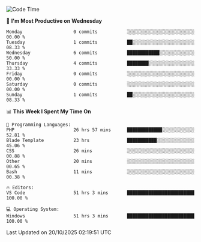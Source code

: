 <!--START_SECTION:waka-->
![Code Time](http://img.shields.io/badge/Code%20Time-6%2C153%20hrs%2021%20mins-blue)

📅 **I'm Most Productive on Wednesday** 

```text
Monday                   0 commits           ░░░░░░░░░░░░░░░░░░░░░░░░░   00.00 % 
Tuesday                  1 commits           ██░░░░░░░░░░░░░░░░░░░░░░░   08.33 % 
Wednesday                6 commits           ████████████░░░░░░░░░░░░░   50.00 % 
Thursday                 4 commits           ████████░░░░░░░░░░░░░░░░░   33.33 % 
Friday                   0 commits           ░░░░░░░░░░░░░░░░░░░░░░░░░   00.00 % 
Saturday                 0 commits           ░░░░░░░░░░░░░░░░░░░░░░░░░   00.00 % 
Sunday                   1 commits           ██░░░░░░░░░░░░░░░░░░░░░░░   08.33 % 
```


📊 **This Week I Spent My Time On** 

```text
💬 Programming Languages: 
PHP                      26 hrs 57 mins      █████████████░░░░░░░░░░░░   52.81 % 
Blade Template           23 hrs              ███████████░░░░░░░░░░░░░░   45.06 % 
CSS                      26 mins             ░░░░░░░░░░░░░░░░░░░░░░░░░   00.88 % 
Other                    20 mins             ░░░░░░░░░░░░░░░░░░░░░░░░░   00.65 % 
Bash                     11 mins             ░░░░░░░░░░░░░░░░░░░░░░░░░   00.38 % 

🔥 Editors: 
VS Code                  51 hrs 3 mins       █████████████████████████   100.00 % 

💻 Operating System: 
Windows                  51 hrs 3 mins       █████████████████████████   100.00 % 
```


 Last Updated on 20/10/2025 02:19:51 UTC
<!--END_SECTION:waka-->
